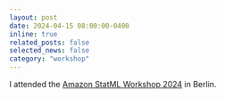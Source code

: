 ```yaml
---
layout: post
date: 2024-04-15 08:00:00-0400
inline: true
related_posts: false
selected_news: false
category: "workshop"
---
```

I attended the <a href="https://www.amazon.science/latest-news/amazon-to-host-statml-oxford-imperial-ml-workshop-in-berlin-office">Amazon StatML Workshop 2024</a> in Berlin.

